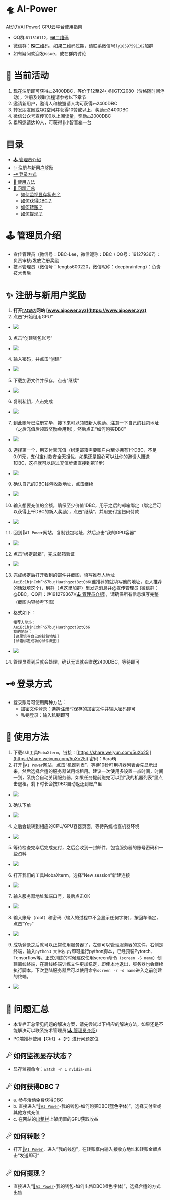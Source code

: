 # 🛸 AI-Power
AI动力(AI Power) GPU云平台使用指南
- QQ群:`811516112`，[🖼二维码](resource/AI动力-GPU云平台群聊二维码.png)
- 微信群：[🖼二维码](resource/微信群.png)，如果二维码过期，请联系微信号`ly18597591102`加群
- 如有疑问欢迎发issue，或在群内讨论

# 🎉 当前活动
1. 现在注册即可获得💴2400DBC，等价于12至24小时GTX2080（价格随时间浮动），注册及领取流程请参考以下章节
2. 邀请新用户，邀请人和被邀请人均可获得💴2400DBC
3. 转发朋友圈或QQ空间并获得10赞或以上，奖励💴2400DBC
4. 微信公众号宣传100以上阅读量，奖励💴2000DBC
5. 累积邀请达10人，可获得🤖小智音箱一台

# 目录
- [🕹 管理员介绍](#-管理员介绍)
- [✨ 注册与新用户奖励](#-注册与新用户奖励)
- [🗝 登录方式](#-登录方式)
- [📃 使用方法](#-使用方法)
- [🐛 问题汇总](#-问题汇总)
  - [如何监视显存状态？](#-如何监视显存状态)
  - [如何获得DBC？](#-如何获得DBC)
  - [如何转账？](#-如何转账)
  - [如何提现？](#-如何提现)
# 🕹 管理员介绍
- 宣传管理员（微信号：DBC-Lee，微信昵称：DBC / QQ号：191279367）：负责审核/发放注册奖励
- 技术管理员（微信号：fengbs600220，微信昵称：deepbrainfeng）：负责技术售后

# ✨ 注册与新用户奖励
1. **打开[`🚀AI动力`](https://www.aipower.xyz)网站 [www.aipower.xyz](https://www.aipower.xyz)**
2. 点击“开始租用GPU”
- ![](resource/r1.png)
3. 点击“创建钱包账号”
- ![](resource/r2.png)
4. 输入密码，并点击“创建”
- ![](resource/r3.png)
5. 下载加密文件并保存，点击“继续”
- ![](resource/r4.png)
6. 复制私钥，点击完成
- ![](resource/r5.png)
7. 到此账号已注册完毕，接下来可以领取新人奖励。注意一下自己的钱包地址（之后充值后领取奖励会用到），然后点击“如何购买DBC”
- ![](resource/r7.png)
8. 选择第一个，用支付宝充值（绑定邮箱需要账户内至少拥有1个DBC，不足0.01元，支付宝付款安全无担忧，如果还是担心可以让你的邀请人赠送1DBC，这样就可以跳过充值步骤直接到第11步）
- ![](resource/r8.png)
9. 确认自己的DBC钱包收款地址，点击继续
- ![](resource/r9.png)
10. 输入想要充值的金额，确保至少价值1DBC，用于之后的邮箱绑定（绑定后可以获得上千DBC的新人奖励），点击“继续”，并用支付宝扫码付款
- ![](resource/r10.png)
11. 回到🚀`AI Power`网站，复制钱包地址，然后点击“我的GPU容器”
- ![](resource/r6.png)
12. 点击“绑定邮箱”，完成邮箱验证
- ![](resource/r12.png)
13. 完成绑定后打开收到的邮件并截图，填写推荐人地址`AeiBc1hjnCxhFhS7bujHuathgzot8ztQb6`(谁推荐的就填写他的地址，没人推荐的话就填这个)，到[群（点这里加群）](#-AI-Power)里发送消息并@宣传管理员
  (微信群：@DBC，QQ群：@191279367)([🕹 管理员介绍](#-管理员介绍))，请确保所有信息填写完整（截图内容参考下图）
- 格式如下：
  ```python
  推荐人地址：
  AeiBc1hjnCxhFhS7bujHuathgzot8ztQb6
  我的地址：
  [这里填写自己的钱包地址]
  [邮箱绑定成功的邮件截图]
  ```
- ![](resource/r13.png)
14. 管理员看到后就会处理，确认无误就会赠送2400DBC，等待即可
# 🗝 登录方式
- 登录账号可使用两种方法：
  - 加密文件登录：选择注册时保存的加密文件并输入密码即可
  - 私钥登录：输入私钥即可
# 📃 使用方法
1. 下载ssh工具`MobaXterm`，链接：[https://share.weiyun.com/5uXo25l](https://share.weiyun.com/5uXo25l) 密码：6ara6j
2. 打开🚀`AI Power`网站，点击“机器列表”，等待10秒可用机器列表会先显示出来，然后选择合适的服务器试用或租用。建议一次使用多设置一点时间，时间一到，系统会自动关闭服务器，如果任务提前跑完可以到“我的机器列表”里点击退租，剩下时长会按DBC自动返还到账户里
- ![](resource/r14.png)
3. 确认下单
- ![](resource/r16.png)
4. 之后会跳转到相应的CPU/GPU容器页面，等待系统检查机器环境
- ![](resource/r22.png)
5. 等待检查完毕后完成支付，之后会收到一封邮件，包含服务器的账号密码和一些资料
- ![](resource/r16.png)
6. 打开我们的工具MobaXterm，选择“New session”新建连接
- ![](resource/r17.png)
7. 输入服务器地址和端口号，最后点击OK
- ![](resource/r18.png)
8. 输入账号（root）和密码（输入的过程中不会显示任何字符），按回车确定，点击“Yes”
- ![](resource/r19.png)
9. 成功登录之后就可以正常使用服务器了，左侧可以管理服务器的文件，右侧是终端，输入`python3 文件名.py`即可运行python脚本，已经预装Pytorch、Tensorflow等。正式训练的时候建议使用screen命令（`screen -S name`）创建离线终端，在离线终端训练文件更加稳定，即使本地退出，服务器也会继续执行脚本。下次登陆服务器后可以使用命令`screen -r -d name`进入之前创建的终端。
- ![](resource/r21.png)
# 🐛 问题汇总
- 本专栏汇总常见问题的解决方案，请先尝试以下相应的解决方法，如果还是不能解决可以联系技术管理员([🕹 管理员介绍](#-管理员介绍))
- PC端推荐使用【Ctrl】+【F】进行问题定位
## ☄ 如何监视显存状态？
- 显存监视命令：`watch -n 1 nvidia-smi`
## ☄ 如何获得DBC？
- a. 参与[活动](#-当前活动)免费获得DBC
- b. 直接进入“[🚀`AI Power`](https://www.aipower.xyz)-我的钱包-如何购买DBC(蓝色字体)”，选择支付宝或其他方式充值
- c. 在网站的[出租栏](https://www.aipower.xyz/miner/myMachineUnlock)上架闲置的GPU获取收益
## ☄ 如何转账？
- 打开[🚀`AI Power`](https://www.aipower.xyz)，进入“我的钱包”，在转账框内输入接收方地址和转账金额点击“发送即可”
## ☄ 如何提现？
- 直接进入“[🚀`AI Power`](https://www.aipower.xyz)-我的钱包-如何出售DBC(橙色字体)”，选择合适的方式出售
